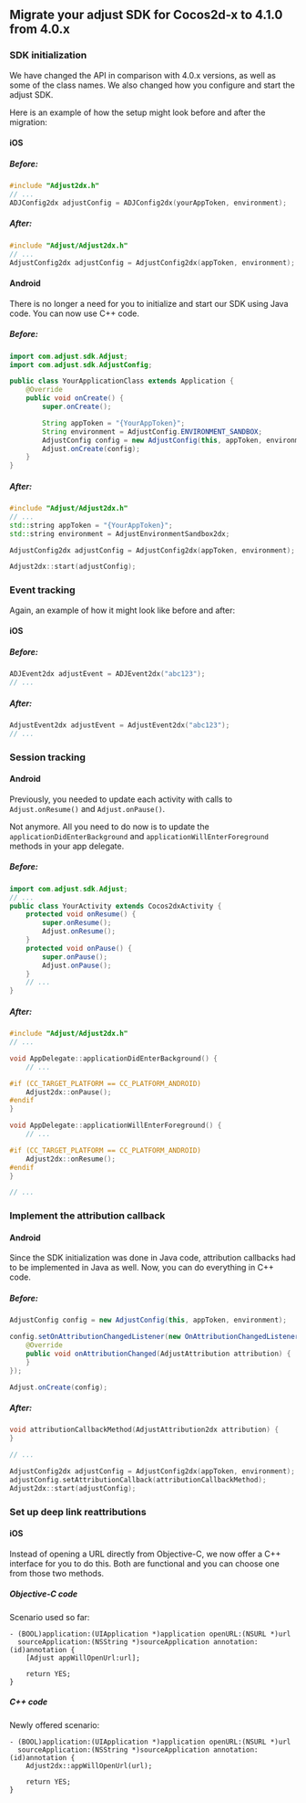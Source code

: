 ## Migrate your adjust SDK for Cocos2d-x to 4.1.0 from 4.0.x

### SDK initialization

We have changed the API in comparison with 4.0.x versions, as well as some of the class names.
We also changed how you configure and start the adjust SDK.

Here is an example of how the setup might look before and after the migration:

#### iOS

##### Before:

```cpp
#include "Adjust2dx.h"
// ...
ADJConfig2dx adjustConfig = ADJConfig2dx(yourAppToken, environment);
```

##### After:

```cpp
#include "Adjust/Adjust2dx.h"
// ...
AdjustConfig2dx adjustConfig = AdjustConfig2dx(appToken, environment);
```

#### Android

There is no longer a need for you to initialize and start our SDK using Java code. You can now use C++ code.

##### Before:

```java
import com.adjust.sdk.Adjust;
import com.adjust.sdk.AdjustConfig;

public class YourApplicationClass extends Application {
    @Override
    public void onCreate() {
        super.onCreate();

        String appToken = "{YourAppToken}";
        String environment = AdjustConfig.ENVIRONMENT_SANDBOX;
        AdjustConfig config = new AdjustConfig(this, appToken, environment);
        Adjust.onCreate(config);
    }
}
```

##### After:

```cpp
#include "Adjust/Adjust2dx.h"
// ...
std::string appToken = "{YourAppToken}";
std::string environment = AdjustEnvironmentSandbox2dx;

AdjustConfig2dx adjustConfig = AdjustConfig2dx(appToken, environment);

Adjust2dx::start(adjustConfig);
```

### Event tracking

Again, an example of how it might look like before and after:

#### iOS

##### Before:

```cpp
ADJEvent2dx adjustEvent = ADJEvent2dx("abc123");
// ...
```

##### After:

```cpp
AdjustEvent2dx adjustEvent = AdjustEvent2dx("abc123");
// ...
```

### Session tracking

#### Android

Previously, you needed to update each activity with calls to `Adjust.onResume()` and `Adjust.onPause()`.

Not anymore. All you need to do now is to update the `applicationDidEnterBackground` and
`applicationWillEnterForeground` methods in your app delegate.

##### Before:

```java
import com.adjust.sdk.Adjust;
// ...
public class YourActivity extends Cocos2dxActivity {
    protected void onResume() {
        super.onResume();
        Adjust.onResume();
    }
    protected void onPause() {
        super.onPause();
        Adjust.onPause();
    }
    // ...
}
```

##### After:

```cpp
#include "Adjust/Adjust2dx.h"
// ...

void AppDelegate::applicationDidEnterBackground() {
    // ...

#if (CC_TARGET_PLATFORM == CC_PLATFORM_ANDROID)
	Adjust2dx::onPause();
#endif
}

void AppDelegate::applicationWillEnterForeground() {
	// ...

#if (CC_TARGET_PLATFORM == CC_PLATFORM_ANDROID)
	Adjust2dx::onResume();
#endif
}

// ...
```

### Implement the attribution callback

#### Android

Since the SDK initialization was done in Java code, attribution callbacks had to be implemented in Java as well. Now, you can do everything in C++ code.

##### Before:

```java
AdjustConfig config = new AdjustConfig(this, appToken, environment);

config.setOnAttributionChangedListener(new OnAttributionChangedListener() {
    @Override
    public void onAttributionChanged(AdjustAttribution attribution) {
    }
});

Adjust.onCreate(config);
```

##### After:

```cpp
void attributionCallbackMethod(AdjustAttribution2dx attribution) {
}

// ...

AdjustConfig2dx adjustConfig = AdjustConfig2dx(appToken, environment);
adjustConfig.setAttributionCallback(attributionCallbackMethod);
Adjust2dx::start(adjustConfig);
```

### Set up deep link reattributions

#### iOS

Instead of opening a URL directly from Objective-C, we now offer a C++ interface for you to do this.
Both are functional and you can choose one from those two methods.

##### Objective-C code

Scenario used so far:

```objc
- (BOOL)application:(UIApplication *)application openURL:(NSURL *)url 
  sourceApplication:(NSString *)sourceApplication annotation:(id)annotation {
    [Adjust appWillOpenUrl:url];

    return YES;
}
```

##### C++ code

Newly offered scenario:

```objc
- (BOOL)application:(UIApplication *)application openURL:(NSURL *)url 
  sourceApplication:(NSString *)sourceApplication annotation:(id)annotation {
    Adjust2dx::appWillOpenUrl(url);

    return YES;
}
```
